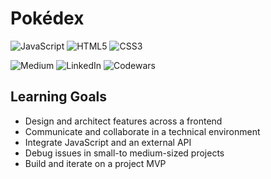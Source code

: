 <h1>Pokédex</h1>

![JavaScript](https://img.shields.io/badge/javascript-%23323330.svg?style=for-the-badge&logo=javascript&logoColor=%23F7DF1E)
![HTML5](https://img.shields.io/badge/html5-%23E34F26.svg?style=for-the-badge&logo=html5&logoColor=white)
![CSS3](https://img.shields.io/badge/css3-%231572B6.svg?style=for-the-badge&logo=css3&logoColor=white)

![Medium](https://img.shields.io/badge/Medium-12100E?style=plastic&logo=medium&logoColor=white)
![LinkedIn](https://img.shields.io/badge/linkedin-%230077B5.svg?style=plastic&logo=linkedin&logoColor=white)
![Codewars](https://img.shields.io/badge/Codewars-B1361E?style=plasitc&logo=codewars&logoColor=grey)

## Learning Goals

- Design and architect features across a frontend
- Communicate and collaborate in a technical environment
- Integrate JavaScript and an external API
- Debug issues in small-to medium-sized projects
- Build and iterate on a project MVP
